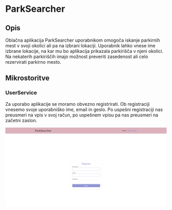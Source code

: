 # ParkSearcher

## Opis

Oblačna aplikacija ParkSearcher uporabnikom omogoča iskanje parkirnih mest v svoji okolici ali pa na izbrani lokaciji. Uporabnik lahko vnese ime izbrane lokacije, na kar mu bo aplikacija prikazala parkirišča v njeni okolici. Na nekaterih parkiriščih imajo možnost preveriti zasedenost ali celo rezervirati parkirno mesto.

## Mikrostoritve

### UserService

Za uporabo aplikacije se moramo obvezno registrirati. Ob registraciji vnesemo svoje uporabniško ime, email in geslo. Po uspešni registraciji nas preusmeri na vpis v svoj račun, po uspešnem vpisu pa nas preusmeri na začetni zaslon. 

![Registracija](./documentation/registracija.png "Registracija")